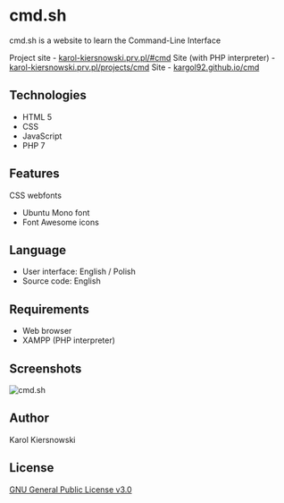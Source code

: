cmd.sh
======
cmd.sh is a website to learn the Command-Line Interface

Project site - [karol-kiersnowski.prv.pl/#cmd](http://karol-kiersnowski.prv.pl/#cmd)
Site (with PHP interpreter) - [karol-kiersnowski.prv.pl/projects/cmd](http://karol-kiersnowski.prv.pl/projects/cmd)
Site - [kargol92.github.io/cmd](https://kargol92.github.io/cmd)

Technologies
------------
* HTML 5
* CSS
* JavaScript
* PHP 7


Features
--------
CSS webfonts
* Ubuntu Mono font
* Font Awesome icons

Language
--------
* User interface: English / Polish
* Source code: English

Requirements
------------
* Web browser
* XAMPP (PHP interpreter)

Screenshots
-----------
![cmd.sh](http://karol-kiersnowski.prv.pl/projects/cmd.png)

Author
------
Karol Kiersnowski

License
-------
[GNU General Public License v3.0](https://github.com/kargol92/cmd.sh/blob/master/LICENSE)

